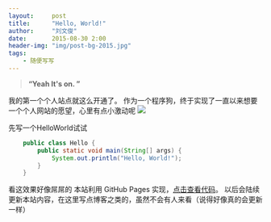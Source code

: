 ```yaml
---
layout:     post
title:      "Hello, World!"
author:     "刘文俊"
date:       2015-08-30 2:00
header-img: "img/post-bg-2015.jpg"
tags:
    - 随便写写
---
```


> **“Yeah It's on. ”**

我的第一个个人站点就这么开通了。
作为一个程序狗，终于实现了一直以来想要一个个人网站的愿望，心里有点小激动呢 <img style="display: inline;" src="https://www.liuwj.me/files/in-post/hello-world-laugh.gif"/>

<!-- more -->

先写一个HelloWorld试试

````java
	public class Hello {
		public static void main(String[] args) {
			System.out.println("Hello, World!");
		}
	}
````

看这效果好像屌屌的<i class="emoji emoji-relieved"></i><i class="emoji emoji-relieved"></i><i class="emoji emoji-relieved"></i>
本站利用 GitHub Pages 实现，[点击查看代码](https://github.com/vincentlauvlwj/vincentlauvlwj.github.io)。
以后会陆续更新本站内容，在这里写点博客之类的，虽然不会有人来看（说得好像真的会更新一样）